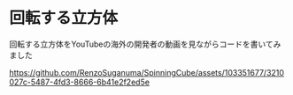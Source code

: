# 回転する立方体
回転する立方体をYouTubeの海外の開発者の動画を見ながらコードを書いてみました


https://github.com/RenzoSuganuma/SpinningCube/assets/103351677/3210027c-5487-4fd3-8666-6b41e2f2ed5e

